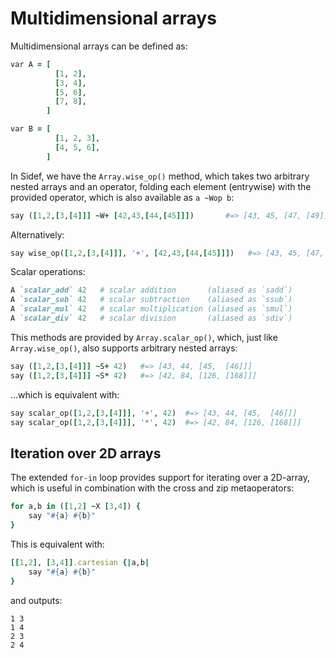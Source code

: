 # Multidimensional arrays

Multidimensional arrays can be defined as:

```ruby
var A = [
          [1, 2],
          [3, 4],
          [5, 6],
          [7, 8],
        ]

var B = [
          [1, 2, 3],
          [4, 5, 6],
        ]
```

In Sidef, we have the `Array.wise_op()` method, which takes two arbitrary nested arrays and an operator, folding each element (entrywise) with the provided operator, which is also available as `a ~Wop b`:


```ruby
say ([1,2,[3,[4]]] ~W+ [42,43,[44,[45]]])       #=> [43, 45, [47, [49]]]
```

Alternatively:

```ruby
say wise_op([1,2,[3,[4]]], '+', [42,43,[44,[45]]])   #=> [43, 45, [47, [49]]]
```

Scalar operations:

```ruby
A `scalar_add` 42   # scalar addition       (aliased as `sadd`)
A `scalar_sub` 42   # scalar subtraction    (aliased as `ssub`)
A `scalar_mul` 42   # scalar multiplication (aliased as `smul`)
A `scalar_div` 42   # scalar division       (aliased as `sdiv`)
```

This methods are provided by `Array.scalar_op()`, which, just like `Array.wise_op()`, also supports arbitrary nested arrays:

```ruby
say ([1,2,[3,[4]]] ~S+ 42)   #=> [43, 44, [45,  [46]]]
say ([1,2,[3,[4]]] ~S* 42)   #=> [42, 84, [126, [168]]]
```

...which is equivalent with:

```ruby
say scalar_op([1,2,[3,[4]]], '+', 42)  #=> [43, 44, [45,  [46]]]
say scalar_op([1,2,[3,[4]]], '*', 42)  #=> [42, 84, [126, [168]]]
```

## Iteration over 2D arrays

The extended `for-in` loop provides support for iterating over a 2D-array, which is useful in combination with the cross and zip metaoperators:

```ruby
for a,b in ([1,2] ~X [3,4]) {
    say "#{a} #{b}"
}
```

This is equivalent with:

```ruby
[[1,2], [3,4]].cartesian {|a,b|
    say "#{a} #{b}"
}
```

and outputs:

```text
1 3
1 4
2 3
2 4
```
